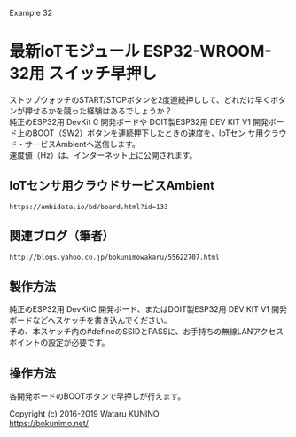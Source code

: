 Example 32
# 最新IoTモジュール ESP32-WROOM-32用 スイッチ早押し

ストップウォッチのSTART/STOPボタンを2度連続押しして、どれだけ早くボタンが押せるかを競った経験はあるでしょうか？  
純正のESP32用 DevKit C 開発ボードや DOIT製ESP32用 DEV KIT V1 開発ボード上のBOOT（SW2）ボタンを連続押下したときの速度を、IoTセン
サ用クラウド・サービスAmbientへ送信します。  
速度値（Hz）は、インターネット上に公開されます。

## IoTセンサ用クラウドサービスAmbient

    https://ambidata.io/bd/board.html?id=133

## 関連ブログ（筆者）

    http://blogs.yahoo.co.jp/bokunimowakaru/55622707.html

## 製作方法

純正のESP32用 DevKitC 開発ボード、またはDOIT製ESP32用 DEV KIT V1 開発ボードなどへスケッチを書き込んでください。  
予め、本スケッチ内の#defineのSSIDとPASSに、お手持ちの無線LANアクセスポイントの設定が必要です。

## 操作方法

各開発ボードのBOOTボタンで早押しが行えます。

Copyright (c) 2016-2019 Wataru KUNINO  
<https://bokunimo.net/>
